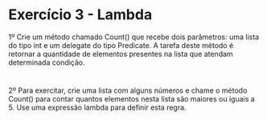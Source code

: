 # Exercício 3 - Lambda

1º Crie um método chamado Count() que recebe dois parâmetros: uma lista do tipo int e um 
delegate do tipo Predicate<int>. A tarefa deste método é retornar a quantidade de 
elementos presentes na lista que atendam determinada condição. 

#

2º Para exercitar, crie uma lista com alguns números e chame o método Count() para contar 
quantos elementos nesta lista são maiores ou iguais a 5. Use uma expressão lambda para 
definir esta regra.
